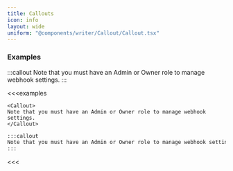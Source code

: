 ```yaml
---
title: Callouts
icon: info
layout: wide
uniform: "@components/writer/Callout/Callout.tsx"
---
```



### Examples
:::callout
Note that you must have an Admin or Owner role to manage webhook settings.
:::

<<<examples
```tsx
<Callout>
Note that you must have an Admin or Owner role to manage webhook settings.
</Callout>
```

```md
:::callout
Note that you must have an Admin or Owner role to manage webhook settings.
:::
```
<<<
